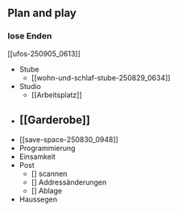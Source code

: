 ## Plan and play
### lose Enden
[[ufos-250905_0613]]
- Stube
	- [[wohn-und-schlaf-stube-250829_0634]]
- Studio
	- [[Arbeitsplatz]]
- [[Garderobe]]
	- 
- [[save-space-250830_0948]]
- Programmierung
- Einsamkeit
- Post
	- [] scannen
	- [] Addressänderungen
	- [] Ablage
- Haussegen